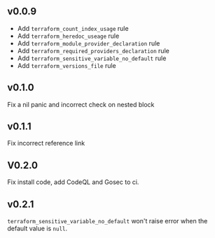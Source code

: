 ## v0.0.9

* Add `terraform_count_index_usage` rule
* Add `terraform_heredoc_useage` rule
* Add `terraform_module_provider_declaration` rule
* Add `terraform_required_providers_declaration` rule
* Add `terraform_sensitive_variable_no_default` rule
* Add `terraform_versions_file` rule

## v0.1.0

Fix a nil panic and incorrect check on nested block

## v0.1.1

Fix incorrect reference link

## V0.2.0

Fix install code, add CodeQL and Gosec to ci.

## v0.2.1

`terraform_sensitive_variable_no_default` won't raise error when the default value is `null`.